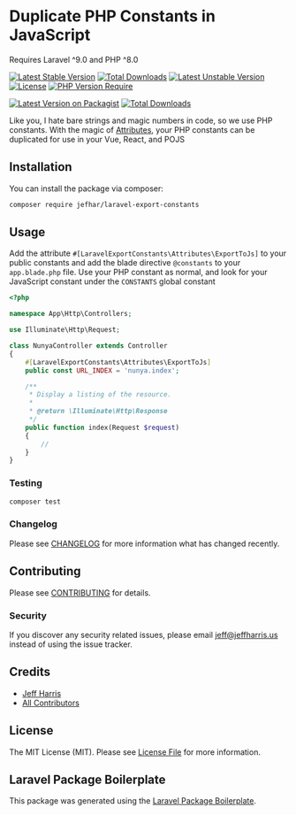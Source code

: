 # Duplicate PHP Constants in JavaScript
Requires Laravel ^9.0 and PHP ^8.0

[![Latest Stable Version](http://poser.pugx.org/jefhar/laravel-export-constants/v)](https://packagist.org/packages/jefhar/laravel-export-constants)
[![Total Downloads](http://poser.pugx.org/jefhar/laravel-export-constants/downloads)](https://packagist.org/packages/jefhar/laravel-export-constants)
[![Latest Unstable Version](http://poser.pugx.org/jefhar/laravel-export-constants/v/unstable)](https://packagist.org/packages/jefhar/laravel-export-constants)
[![License](http://poser.pugx.org/jefhar/laravel-export-constants/license)](https://packagist.org/packages/jefhar/laravel-export-constants)
[![PHP Version Require](http://poser.pugx.org/jefhar/laravel-export-constants/require/php)](https://packagist.org/packages/jefhar/laravel-export-constants)


[![Latest Version on Packagist](https://img.shields.io/packagist/v/jefhar/laravel-export-constants.svg?style=flat-square)](https://packagist.org/packages/jefhar/laravel-export-constants)
[![Total Downloads](https://img.shields.io/packagist/dt/jefhar/laravel-export-constants.svg?style=flat-square)](https://packagist.org/packages/jefhar/laravel-export-constants)

Like you, I hate bare strings and magic numbers in code, so we use PHP constants. 
With the magic of [Attributes](https://www.php.net/manual/en/language.attributes.overview.php), 
your PHP constants can be duplicated for use in your Vue, React, and POJS

## Installation

You can install the package via composer:

```bash
composer require jefhar/laravel-export-constants
```

## Usage
Add the attribute `#[LaravelExportConstants\Attributes\ExportToJs]` to your public 
constants and add the blade directive `@constants` to your `app.blade.php` file. Use 
your PHP constant as normal, and look for your JavaScript constant under the 
`CONSTANTS` global constant
```php
<?php

namespace App\Http\Controllers;

use Illuminate\Http\Request;

class NunyaController extends Controller
{
    #[LaravelExportConstants\Attributes\ExportToJs]
    public const URL_INDEX = 'nunya.index';

    /**
     * Display a listing of the resource.
     *
     * @return \Illuminate\Http\Response
     */
    public function index(Request $request)
    {
        //
    }
}
```

### Testing

```bash
composer test
```

### Changelog

Please see [CHANGELOG](CHANGELOG.md) for more information what has changed recently.

## Contributing

Please see [CONTRIBUTING](CONTRIBUTING.md) for details.

### Security

If you discover any security related issues, please email jeff@jeffharris.us instead of using the issue tracker.

## Credits

-   [Jeff Harris](https://github.com/jefhar)
-   [All Contributors](../../contributors)

## License

The MIT License (MIT). Please see [License File](LICENSE.md) for more information.

## Laravel Package Boilerplate

This package was generated using the [Laravel Package Boilerplate](https://laravelpackageboilerplate.com).
